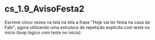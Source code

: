 # cs_1.9_AvisoFesta2
Escreve cinco vezes na tela na tela a frase "Hoje vai ter festa na casa da Fabi", agora utilizando uma estrutura de repetição explícita com teste no início (loop lógico com teste no início).
